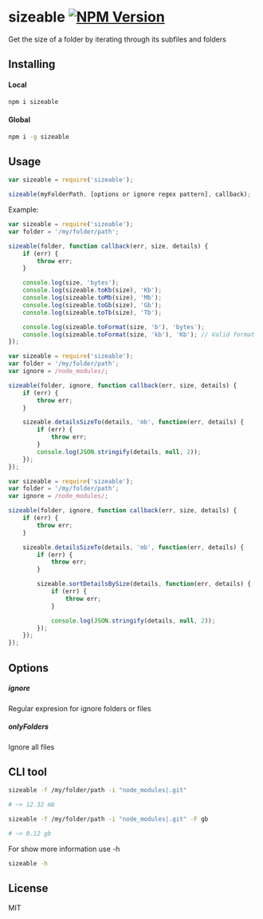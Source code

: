 sizeable [![NPM Version](https://img.shields.io/npm/v/sizeable.svg?style=flat)](https://www.npmjs.com/package/sizeable)
========

Get the size of a folder by iterating through its subfiles and folders


Installing
----------

#### Local

```bash
npm i sizeable
```

#### Global

```bash
npm i -g sizeable
```


Usage
-----

```js
var sizeable = require('sizeable');

sizeable(myFolderPath, [options or ignore regex pattern], callback);
```

Example:

```js
var sizeable = require('sizeable');
var folder = '/my/folder/path';

sizeable(folder, function callback(err, size, details) {
    if (err) {
        throw err;
    }

    console.log(size, 'bytes');
    console.log(sizeable.toKb(size), 'Kb');
    console.log(sizeable.toMb(size), 'Mb');
    console.log(sizeable.toGb(size), 'Gb');
    console.log(sizeable.toTb(size), 'Tb');

    console.log(sizeable.toFormat(size, 'b'), 'bytes');
    console.log(sizeable.toFormat(size, 'kb'), 'Kb'); // Valid format 'b', 'kb', 'mb', 'gb' and 'tb' (Ignore case)
});
```

```js
var sizeable = require('sizeable');
var folder = '/my/folder/path';
var ignore = /node_modules/;

sizeable(folder, ignore, function callback(err, size, details) {
    if (err) {
        throw err;
    }

    sizeable.detailsSizeTo(details, 'mb', function(err, details) {
        if (err) {
            throw err;
        }
        console.log(JSON.stringify(details, null, 2));
    });
});
```

```js
var sizeable = require('sizeable');
var folder = '/my/folder/path';
var ignore = /node_modules/;

sizeable(folder, ignore, function callback(err, size, details) {
    if (err) {
        throw err;
    }

    sizeable.detailsSizeTo(details, 'mb', function(err, details) {
        if (err) {
            throw err;
        }

        sizeable.sortDetailsBySize(details, function(err, details) {
            if (err) {
                throw err;
            }

            console.log(JSON.stringify(details, null, 2));
        });
    });
});
```


Options
-------

##### ignore
Regular expresion for ignore folders or files

##### onlyFolders
Ignore all files


CLI tool
--------

```bash
sizeable -f /my/folder/path -i "node_modules|.git"

# ~> 12.32 mb
```

```bash
sizeable -f /my/folder/path -i "node_modules|.git" -F gb

# ~> 0.12 gb
```

For show more information use -h
```bash
sizeable -h
```


License
-------

MIT
